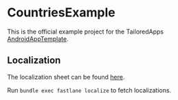 # CountriesExample

This is the official example project for the TailoredApps [AndroidAppTemplate](https://github.com/tailoredmedia/AndroidAppTemplate).

## Localization

The localization sheet can be found [here](https://docs.google.com/spreadsheets/d/1HiBLTS3iMO3OmViqPNusDa32kdAIQpXdmVMWirgyP9Q/edit#gid=444304324).

Run `bundle exec fastlane localize` to fetch localizations.